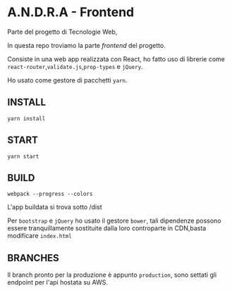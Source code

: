 # A.N.D.R.A - Frontend 

Parte del progetto di Tecnologie Web,

In questa repo troviamo la parte *frontend* del progetto.

Consiste in una web app realizzata con React, ho fatto uso di librerie come `react-router`,`validate.js`,`prop-types` e `jQuery`.

Ho usato come gestore di pacchetti `yarn`.

## INSTALL

`yarn install`

## START

`yarn start`

## BUILD

`webpack --progress --colors`

L'app buildata si trova sotto /dist

Per `bootstrap` e `jQuery` ho usato il gestore `bower`, tali dipendenze possono essere tranquillamente sostituite dalla loro controparte in CDN,basta modificare `index.html`

## BRANCHES

Il branch pronto per la produzione è appunto `production`, sono settati gli endpoint per l'api hostata su AWS.
